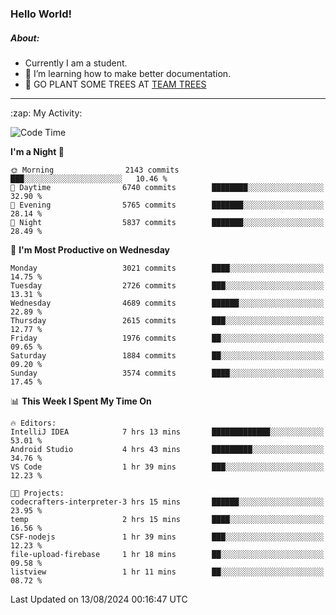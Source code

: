 ### Hello World!

##### About:
- Currently I am a student.
- 🌱 I’m learning how to make better documentation.
- 🌱 GO PLANT SOME TREES AT [TEAM TREES](https://teamtrees.org/)

---
  <summary>:zap: My Activity:</summary>
  
<!--START_SECTION:waka-->
![Code Time](http://img.shields.io/badge/Code%20Time-1%2C402%20hrs%2014%20mins-blue)

**I'm a Night 🦉** 

```text
🌞 Morning                2143 commits        ███░░░░░░░░░░░░░░░░░░░░░░   10.46 % 
🌆 Daytime                6740 commits        ████████░░░░░░░░░░░░░░░░░   32.90 % 
🌃 Evening                5765 commits        ███████░░░░░░░░░░░░░░░░░░   28.14 % 
🌙 Night                  5837 commits        ███████░░░░░░░░░░░░░░░░░░   28.49 % 
```
📅 **I'm Most Productive on Wednesday** 

```text
Monday                   3021 commits        ████░░░░░░░░░░░░░░░░░░░░░   14.75 % 
Tuesday                  2726 commits        ███░░░░░░░░░░░░░░░░░░░░░░   13.31 % 
Wednesday                4689 commits        ██████░░░░░░░░░░░░░░░░░░░   22.89 % 
Thursday                 2615 commits        ███░░░░░░░░░░░░░░░░░░░░░░   12.77 % 
Friday                   1976 commits        ██░░░░░░░░░░░░░░░░░░░░░░░   09.65 % 
Saturday                 1884 commits        ██░░░░░░░░░░░░░░░░░░░░░░░   09.20 % 
Sunday                   3574 commits        ████░░░░░░░░░░░░░░░░░░░░░   17.45 % 
```


📊 **This Week I Spent My Time On** 

```text
🔥 Editors: 
IntelliJ IDEA            7 hrs 13 mins       █████████████░░░░░░░░░░░░   53.01 % 
Android Studio           4 hrs 43 mins       █████████░░░░░░░░░░░░░░░░   34.76 % 
VS Code                  1 hr 39 mins        ███░░░░░░░░░░░░░░░░░░░░░░   12.23 % 

🐱‍💻 Projects: 
codecrafters-interpreter-3 hrs 15 mins       ██████░░░░░░░░░░░░░░░░░░░   23.95 % 
temp                     2 hrs 15 mins       ████░░░░░░░░░░░░░░░░░░░░░   16.56 % 
CSF-nodejs               1 hr 39 mins        ███░░░░░░░░░░░░░░░░░░░░░░   12.23 % 
file-upload-firebase     1 hr 18 mins        ██░░░░░░░░░░░░░░░░░░░░░░░   09.58 % 
listview                 1 hr 11 mins        ██░░░░░░░░░░░░░░░░░░░░░░░   08.72 % 
```


 Last Updated on 13/08/2024 00:16:47 UTC
<!--END_SECTION:waka-->
